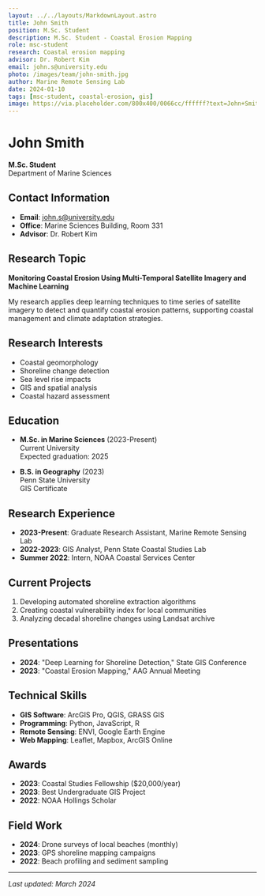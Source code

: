 ```yaml
---
layout: ../../layouts/MarkdownLayout.astro
title: John Smith
position: M.Sc. Student
description: M.Sc. Student - Coastal Erosion Mapping
role: msc-student
research: Coastal erosion mapping
advisor: Dr. Robert Kim
email: john.s@university.edu
photo: /images/team/john-smith.jpg
author: Marine Remote Sensing Lab
date: 2024-01-10
tags: [msc-student, coastal-erosion, gis]
image: https://via.placeholder.com/800x400/0066cc/ffffff?text=John+Smith
---
```


# John Smith
**M.Sc. Student**  
Department of Marine Sciences

## Contact Information
- **Email**: john.s@university.edu
- **Office**: Marine Sciences Building, Room 331
- **Advisor**: Dr. Robert Kim

## Research Topic

**Monitoring Coastal Erosion Using Multi-Temporal Satellite Imagery and Machine Learning**

My research applies deep learning techniques to time series of satellite imagery to detect and quantify coastal erosion patterns, supporting coastal management and climate adaptation strategies.

## Research Interests

- Coastal geomorphology
- Shoreline change detection
- Sea level rise impacts
- GIS and spatial analysis
- Coastal hazard assessment

## Education

- **M.Sc. in Marine Sciences** (2023-Present)  
  Current University  
  Expected graduation: 2025

- **B.S. in Geography** (2023)  
  Penn State University  
  GIS Certificate

## Research Experience

- **2023-Present**: Graduate Research Assistant, Marine Remote Sensing Lab
- **2022-2023**: GIS Analyst, Penn State Coastal Studies Lab
- **Summer 2022**: Intern, NOAA Coastal Services Center

## Current Projects

1. Developing automated shoreline extraction algorithms
2. Creating coastal vulnerability index for local communities
3. Analyzing decadal shoreline changes using Landsat archive

## Presentations

- **2024**: "Deep Learning for Shoreline Detection," State GIS Conference
- **2023**: "Coastal Erosion Mapping," AAG Annual Meeting

## Technical Skills

- **GIS Software**: ArcGIS Pro, QGIS, GRASS GIS
- **Programming**: Python, JavaScript, R
- **Remote Sensing**: ENVI, Google Earth Engine
- **Web Mapping**: Leaflet, Mapbox, ArcGIS Online

## Awards

- **2023**: Coastal Studies Fellowship ($20,000/year)
- **2023**: Best Undergraduate GIS Project
- **2022**: NOAA Hollings Scholar

## Field Work

- **2024**: Drone surveys of local beaches (monthly)
- **2023**: GPS shoreline mapping campaigns
- **2022**: Beach profiling and sediment sampling

---

*Last updated: March 2024*